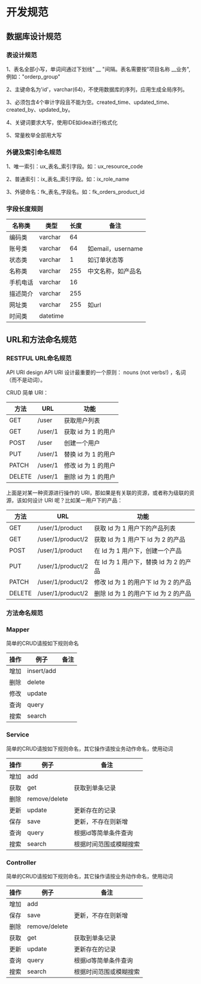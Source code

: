 # 开发规范

## 数据库设计规范

### 表设计规范

1、表名全部小写，单词间通过下划线" __ "间隔。表名需要按"项目名称 __业务",例如："orderp_group"

2、主键命名为'id'，varchar(64)，不使用数据库的序列，应用生成全局序列。

3、必须包含4个审计字段且不能为空。created_time、updated_time、created_by、updated_by。

4、关键词要求大写，使用IDE如idea进行格式化

5、常量枚举全部用大写

### 外键及索引命名规范

1、唯一索引：ux_表名_索引字段。如：ux_resource_code

2、普通索引：ix_表名_索引字段。如：ix_role_name

3、外键命名：fk_表名_字段名。如：fk_orders_product_id

### 字段长度规则

| 名称类   | 类型     | 长度 | 备注               |
| -------- | -------- | ---- | ------------------ |
| 编码类   | varchar  | 64   |                    |
| 账号类   | varchar  | 64   | 如email，username  |
| 状态类   | varchar  | 1    | 如订单状态等       |
| 名称类   | varchar  | 255  | 中文名称，如产品名 |
| 手机电话 | varchar  | 16   |                    |
| 描述简介 | varchar  | 255  |                    |
| 网址类   | varchar  | 255  | 如url              |
| 时间类   | datetime |      |                    |


## URL和方法命名规范

### RESTFUL URL命名规范

API URI design
API URI 设计最重要的一个原则： nouns (not verbs!) ，名词（而不是动词）。

CRUD 简单 URI：

| 方法   | URL     | 功能                |
| ------ | ------- | ------------------- |
| GET    | /user   | 获取用户列表        |
| GET    | /user/1 | 获取 id 为 1 的用户 |
| POST   | /user   | 创建一个用户        |
| PUT    | /user/1 | 替换 id 为 1 的用户 |
| PATCH  | /user/1 | 修改 id 为 1 的用户 |
| DELETE | /user/1 | 删除 id 为 1 的用户 |

上面是对某一种资源进行操作的 URI，那如果是有关联的资源，或者称为级联的资源，该如何设计 URI 呢？比如某一用户下的产品：

| 方法   | URL               | 功能                                   |
| ------ | ----------------- | -------------------------------------- |
| GET    | /user/1/product   | 获取 Id 为 1 用户下的产品列表          |
| GET    | /user/1/product/2 | 获取 Id 为 1 用户下 Id 为 2 的产品     |
| POST   | /user/1/product   | 在 Id 为 1 用户下，创建一个产品        |
| PUT    | /user/1/product/2 | 在 Id 为 1 用户下，替换 Id 为 2 的产品 |
| PATCH  | /user/1/product/2 | 修改 Id 为 1 的用户下 Id 为 2 的产品   |
| DELETE | /user/1/product/2 | 删除 Id 为 1 的用户下 Id 为 2 的产品   |

### 方法命名规范

### Mapper

简单的CRUD请按如下规则命名

| 操作 | 例子       | 备注 |
| ---- | ---------- | ---- |
| 增加 | insert/add |      |
| 删除 | delete     |      |
| 修改 | update     |      |
| 查询 | query      |      |
| 搜索 | search     |      |

### Service

简单的CRUD请按如下规则命名，其它操作请按业务动作命名，使用动词

| 操作 | 例子          | 备注                   |
| ---- | ------------- | ---------------------- |
| 增加 | add           |                        |
| 获取 | get           | 获取到单条记录         |
| 删除 | remove/delete |                        |
| 更新 | update        | 更新存在的记录         |
| 保存 | save          | 更新，不存在则新增     |
| 查询 | query         | 根据id等简单条件查询   |
| 搜索 | search        | 根据时间范围或模糊搜索 |

### Controller

简单的CRUD请按如下规则命名，其它操作请按业务动作命名，使用动词

| 操作 | 例子          | 备注                   |
| ---- | ------------- | ---------------------- |
| 增加 | add           |                        |
| 保存 | save          | 更新，不存在则新增     |
| 删除 | remove/delete |                        |
| 获取 | get           | 获取到单条记录         |
| 更新 | update        | 更新存在的记录         |
| 查询 | query         | 根据id等简单条件查询   |
| 搜索 | search        | 根据时间范围或模糊搜索 |